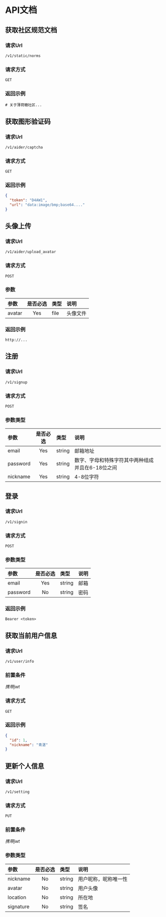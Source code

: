 # API文档

## 获取社区规范文档

### 请求Url

```bash
/v1/static/norms
```

### 请求方式

```bash
GET
```

### 返回示例

```text
# 关于薄荷糖社区...
```

## 获取图形验证码

### 请求Url

```bash
/v1/aider/captcha
```

### 请求方式

```bash
GET
```

### 返回示例

```json
{
  "token": "D4AW1",
  "url": "data:image/bmp;base64...."
}
```

## 头像上传

### 请求Url

```bash
/v1/aider/upload_avatar
```

### 请求方式

```bash
POST
```

### 参数

| 参数   | 是否必选 | 类型 | 说明     |
| :----- | :------: | :--- | :------- |
| avatar |   Yes    | file | 头像文件 |

### 返回示例

```text
http://...
```

## 注册

### 请求Url

```bash
/v1/signup
```

### 请求方式

```bash
POST
```

### 参数类型

| 参数     | 是否必选 | 类型   | 说明                                             |
| :------- | :------: | :----- | :----------------------------------------------- |
| email    |   Yes    | string | 邮箱地址                                         |
| password |   Yes    | string | 数字、字母和特殊字符其中两种组成并且在6-18位之间 |
| nickname |   Yes    | string | 4-8位字符                                        |


## 登录

### 请求Url

```bash
/v1/signin
```

### 请求方式

```bash
POST
```

### 参数类型

| 参数     | 是否必选 | 类型   | 说明 |
| :------- | :------: | :----- | :--- |
| email    |   Yes    | string | 邮箱 |
| password |    No    | string | 密码 |

### 返回示例

```text
Bearer <token>
```

## 获取当前用户信息

### 请求Url

```bash
/v1/user/info
```

### 前置条件

*携带jwt*

### 请求方式

```bash
GET
```

### 返回示例

```json
{
  "id": 1,
  "nickname": "青湛"
}
```

## 更新个人信息

### 请求Url

```bash
/v1/setting
```

### 请求方式

```bash
PUT
```

### 前置条件

*携带jwt*

### 参数类型

| 参数      | 是否必选 | 类型   | 说明                 |
| :-------- | :------: | :----- | :------------------- |
| nickname  |    No    | string | 用户昵称，昵称唯一性 |
| avatar    |    No    | string | 用户头像             |
| location  |    No    | string | 所在地               |
| signature |    No    | string | 签名                 |